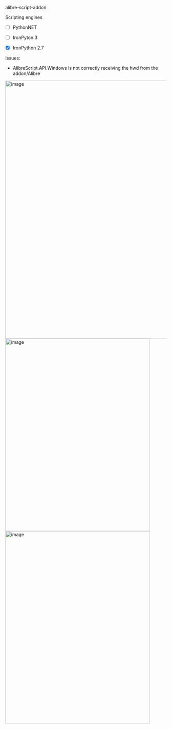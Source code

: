 alibre-script-addon

Scripting engines

- [ ] PythonNET

- [ ] IronPyton 3

- [X] IronPython 2.7

Issues:

- AlibreScript.API.Windows is not correctly receiving the hwd from the addon/Alibre 

<img width="772" height="805" alt="image" src="https://github.com/user-attachments/assets/41b29ef6-7e4a-41e4-adc2-f1afeeb46577" />

<img width="451" height="600" alt="image" src="https://github.com/user-attachments/assets/3e7e2b03-7e5d-4ee9-a1eb-be71337a0b87" />

<img width="451" height="600" alt="image" src="https://github.com/user-attachments/assets/7e358ef3-6c26-4195-9176-3453d2f385dd" />
